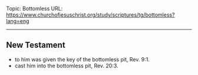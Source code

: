 Topic: Bottomless
URL: https://www.churchofjesuschrist.org/study/scriptures/tg/bottomless?lang=eng

---

## New Testament

- to him was given the key of the bottomless pit, Rev. 9:1.
- cast him into the bottomless pit, Rev. 20:3.

